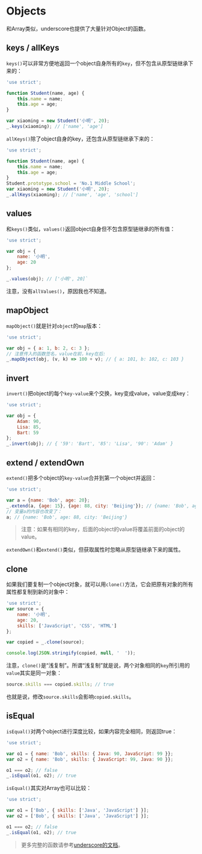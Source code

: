 # Objects

和Array类似，underscore也提供了大量针对Object的函数。

## keys / allKeys

`keys()`可以非常方便地返回一个object自身所有的`key`，但不包含从原型链继承下来的：

```js
'use strict';

function Student(name, age) {
    this.name = name;
    this.age = age;
}

var xiaoming = new Student('小明', 20);
_.keys(xiaoming); // ['name', 'age']
```

`allKeys()`除了object自身的key，还包含从原型链继承下来的：

```js
'use strict';

function Student(name, age) {
    this.name = name;
    this.age = age;
}
Student.prototype.school = 'No.1 Middle School';
var xiaoming = new Student('小明', 20);
_.allKeys(xiaoming); // ['name', 'age', 'school']
```

## values

和`keys()`类似，`values()`返回object自身但不包含原型链继承的所有值：

```js
'use strict';

var obj = {
    name: '小明',
    age: 20
};

_.values(obj); // ['小明', 20]`
```

注意，没有`allValues()`，原因我也不知道。

## mapObject

`mapObject()`就是针对`object`的`map`版本：

```js
'use strict';

var obj = { a: 1, b: 2, c: 3 };
// 注意传入的函数签名，value在前，key在后:
_.mapObject(obj, (v, k) => 100 + v); // { a: 101, b: 102, c: 103 }
```

## invert

`invert()`把object的每个`key-value`来个交换，key变成value，value变成key：

```js
'use strict';

var obj = {
    Adam: 90,
    Lisa: 85,
    Bart: 59
};
_.invert(obj); // { '59': 'Bart', '85': 'Lisa', '90': 'Adam' }
```

## extend / extendOwn

`extend()`把多个object的`key-value`合并到第一个object并返回：

```js
'use strict';

var a = {name: 'Bob', age: 20};
_.extend(a, {age: 15}, {age: 88, city: 'Beijing'}); // {name: 'Bob', age: 88, city: 'Beijing'}
// 变量a的内容也改变了：
a; // {name: 'Bob', age: 88, city: 'Beijing'}
```

> 注意：如果有相同的key，后面的object的value将覆盖前面的object的value。

`extendOwn()`和`extend()`类似，但获取属性时忽略从原型链继承下来的属性。

## clone

如果我们要复制一个object对象，就可以用`clone()`方法，它会把原有对象的所有属性都复制到新的对象中：

```js
'use strict';
var source = {
    name: '小明',
    age: 20,
    skills: ['JavaScript', 'CSS', 'HTML']
};

var copied = _.clone(source);

console.log(JSON.stringify(copied, null, '  '));
```

注意，`clone()`是“浅复制”。所谓“浅复制”就是说，两个对象相同的`key`所引用的`value`其实是同一对象：

```js
source.skills === copied.skills; // true
```

也就是说，修改`source.skills`会影响`copied.skills`。

## isEqual

`isEqual()`对两个object进行深度比较，如果内容完全相同，则返回true：

```js
'use strict';

var o1 = { name: 'Bob', skills: { Java: 90, JavaScript: 99 }};
var o2 = { name: 'Bob', skills: { JavaScript: 99, Java: 90 }};

o1 === o2; // false
_.isEqual(o1, o2); // true
```

`isEqual()`其实对Array也可以比较：

```js
'use strict';

var o1 = ['Bob', { skills: ['Java', 'JavaScript'] }];
var o2 = ['Bob', { skills: ['Java', 'JavaScript'] }];

o1 === o2; // false
_.isEqual(o1, o2); // true
```

> 更多完整的函数请参考[underscore的文档](https://underscorejs.org/#objects)。
